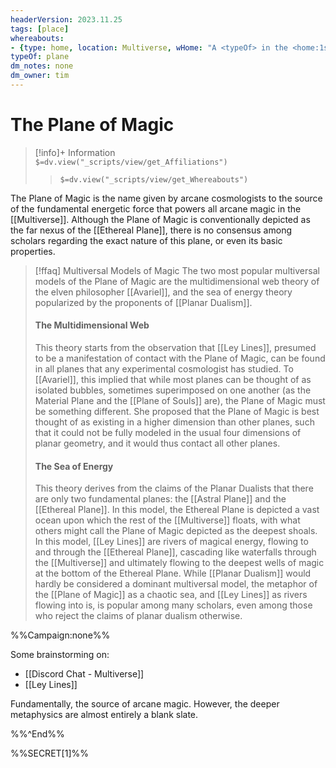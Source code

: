 ```yaml
---
headerVersion: 2023.11.25
tags: [place]
whereabouts: 
- {type: home, location: Multiverse, wHome: "A <typeOf> in the <home:1s>"}
typeOf: plane
dm_notes: none
dm_owner: tim
---
```

# The Plane of Magic
>[!info]+ Information  
> `$=dv.view("_scripts/view/get_Affiliations")`  
>> `$=dv.view("_scripts/view/get_Whereabouts")`

The Plane of Magic is the name given by arcane cosmologists to the source of the fundamental energetic force that powers all arcane magic in the [[Multiverse]]. Although the Plane of Magic is conventionally depicted as the far nexus of the [[Ethereal Plane]], there is no consensus among scholars regarding the exact nature of this plane, or even its basic properties. 

>[!ffaq] Multiversal Models of Magic
>The two most popular multiversal models of the Plane of Magic are the multidimensional web theory of the elven philosopher [[Avariel]], and the sea of energy theory popularized by the proponents of [[Planar Dualism]]. 
> #### The Multidimensional Web
> This theory starts from the observation that [[Ley Lines]], presumed to be a manifestation of contact with the Plane of Magic, can be found in all planes that any experimental cosmologist has studied. To [[Avariel]], this implied that while most planes can be thought of as isolated bubbles, sometimes superimposed on one another (as the Material Plane and the [[Plane of Souls]] are), the Plane of Magic must be something different. She proposed that the Plane of Magic is best thought of as existing in a higher dimension than other planes, such that it could not be fully modeled in the usual four dimensions of planar geometry, and it would thus contact all other planes.
> 
> #### The Sea of Energy
> This theory derives from the claims of the Planar Dualists that there are only two fundamental planes: the [[Astral Plane]] and the [[Ethereal Plane]]. In this model, the Ethereal Plane is depicted a vast ocean upon which the rest of the [[Multiverse]] floats, with what others might call the Plane of Magic depicted as the deepest shoals. In this model, [[Ley Lines]] are rivers of magical energy, flowing to and through the [[Ethereal Plane]], cascading like waterfalls through the [[Multiverse]] and ultimately flowing to the deepest wells of magic at the bottom of the Ethereal Plane. While [[Planar Dualism]] would hardly be considered a dominant multiversal model, the metaphor of the [[Plane of Magic]] as a chaotic sea, and [[Ley Lines]] as rivers flowing into is, is popular among many scholars, even among those who reject the claims of planar dualism otherwise. 

%%Campaign:none%%

Some brainstorming on:
- [[Discord Chat - Multiverse]]
- [[Ley Lines]]

Fundamentally, the source of arcane magic. However, the deeper metaphysics are almost entirely a blank slate. 

%%^End%%

%%SECRET[1]%%
